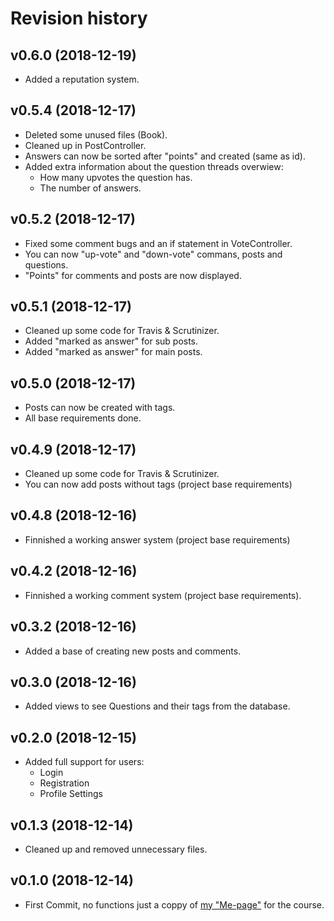 # Revision history

v0.6.0 (2018-12-19)
-------------------
* Added a reputation system.

v0.5.4 (2018-12-17)
-------------------
* Deleted some unused files (Book).
* Cleaned up in PostController.
* Answers can now be sorted after "points" and created (same as id).
* Added extra information about the question threads overwiew:
    * How many upvotes the question has.
    * The number of answers.

v0.5.2 (2018-12-17)
-------------------
* Fixed some comment bugs and an if statement in VoteController.
* You can now "up-vote" and "down-vote" commans, posts and questions.
* "Points" for comments and posts are now displayed.

v0.5.1 (2018-12-17)
-------------------
* Cleaned up some code for Travis & Scrutinizer.
* Added "marked as answer" for sub posts.
* Added "marked as answer" for main posts.

v0.5.0 (2018-12-17)
-------------------
* Posts can now be created with tags.
* All base requirements done.

v0.4.9 (2018-12-17)
-------------------
* Cleaned up some code for Travis & Scrutinizer.
* You can now add posts without tags (project base requirements)

v0.4.8 (2018-12-16)
-------------------
* Finnished a working answer system (project base requirements)

v0.4.2 (2018-12-16)
-------------------
* Finnished a working comment system (project base requirements).

v0.3.2 (2018-12-16)
-------------------
* Added a base of creating new posts and comments.

v0.3.0 (2018-12-16)
-------------------
* Added views to see Questions and their tags from the database.

v0.2.0 (2018-12-15)
-------------------
* Added full support for users:
    * Login
    * Registration
    * Profile Settings

v0.1.3 (2018-12-14)
-------------------
* Cleaned up and removed unnecessary files.

v0.1.0 (2018-12-14)
-------------------
* First Commit, no functions just a coppy of [my "Me-page"](https://github.com/mabn17/ramverk1-v2) for the course.